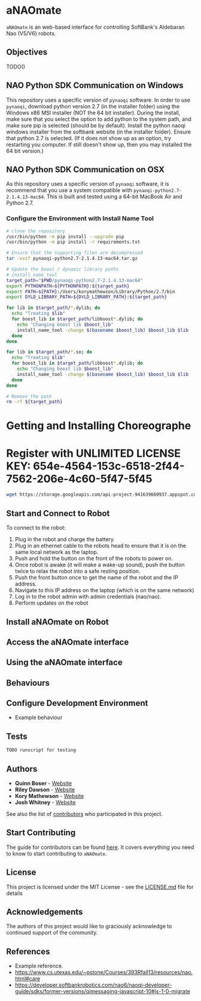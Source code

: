 # aNAOmate

`aNAOmate` is an web-based interface for controlling SoftBank's Aldebaran Nao (V5/V6) robots.

## Objectives

TODO()

## NAO Python SDK Communication on Windows

This repository uses a specific version of `pynaoqi` software. In order to use `pynaoqi`, download python version 2.7 (in the installer folder) using the Windows x86 MSI installer (NOT the 64 bit installer).
During the install, make sure that you select the option to add python to the system path, and make sure pip is selected (should be by default).
Install the python naoqi windows installer from the softbank website (in the installer folder). Ensure that python 2.7 is selected. (If it does not show up as an option, try restarting you computer. If still doesn't show up, then you may installed the 64 bit version.)

## NAO Python SDK Communication on OSX

As this repository uses a specific version of `pynaoqi` software, it is recommend that you use a system compatible with `pynaoqi-python2.7-2.1.4.13-mac64`. This is built and tested using a 64-bit MacBook Air and Python 2.7.

### Configure the Environment with Install Name Tool

```sh
# clone the repository
/usr/bin/python -m pip install --upgrade pip
/usr/bin/python -m pip install -r requirements.txt

# Ensure that the supporting files are decompressed
tar -xvzf pynaoqi-python2.7-2.1.4.13-mac64.tar.gz

# Update the boost / dynamic library paths
# install_name_tool
target_path="$PWD/pynaoqi-python2.7-2.1.4.13-mac64"
export PYTHONPATH=${PYTHONPATH}:${target_path}
export PATH=${PATH}:/Users/korymathewson/Library/Python/2.7/bin
export DYLD_LIBRARY_PATH=${DYLD_LIBRARY_PATH}:${target_path}

for lib in $target_path/*.dylib; do
  echo "Treating $lib"
  for boost_lib in $target_path/libboost*.dylib; do
    echo "Changing boost lib $boost_lib"
    install_name_tool -change $(basename $boost_lib) $boost_lib $lib
  done
done

for lib in $target_path/*.so; do
  echo "Treating $lib"
  for boost_lib in $target_path/libboost*.dylib; do
    echo "Changing boost lib $boost_lib"
    install_name_tool -change $(basename $boost_lib) $boost_lib $lib
  done
done

# Remove the path
rm -rf ${target_path}
```

# Getting and Installing Choreographe
# Register with UNLIMITED LICENSE KEY: 654e-4564-153c-6518-2f44-7562-206e-4c60-5f47-5f45
```sh
wget https://storage.googleapis.com/api-project-941639660937.appspot.com/choregraphe-suite-2.1.4.13-mac64-setup.dmg
```

## Start and Connect to Robot

To connect to the robot:

1. Plug in the robot and charge the battery.
2. Plug in an ethernet cable to the robots head to ensure that it is on the same local network as the laptop.
3. Push and hold the button on the front of the robots to power on.
4. Once robot is awake (it will make a wake-up sound), push the button twice to relax the robot into a safe resting position.
5. Push the front button once to get the name of the robot and the IP address.
6. Navigate to this IP address on the laptop (which is on the same network)
7. Log in to the robot admin with admin credentials (nao/nao).
8. Perform updates on the robot

## Install aNAOmate on Robot

## Access the aNAOmate interface

## Using the aNAOmate interface

## Behaviours

## Configure Development Environment

* Example behaviour

## Tests

```sh
TODO runscript for testing
```

## Authors

* **Quinn Boser** - [Website](#)
* **Riley Dawson** - [Website](#)
* **Kory Mathewson** - [Website](https://korymathewson.com)
* **Josh Whitney** - [Website](#)

See also the list of [contributors](https://github.com/QuinnyB/aNAOmate/contributors) who participated in this project.

## Start Contributing
The guide for contributors can be found [here](https://github.com/QuinnyB/aNAOmate/blob/master/CONTRIBUTING.md). It covers everything you need to know to start contributing to `aNAOmate`.

## License

This project is licensed under the MIT License - see the [LICENSE.md](LICENSE) file for details

## Acknowledgements

The authors of this project would like to graciously acknowledge to continued support of the community.

## References

* Example reference.
* https://www.cs.utexas.edu/~pstone/Courses/393Rfall13/resources/nao.html#care
* https://developer.softbankrobotics.com/nao6/naoqi-developer-guide/sdks/former-versions/qimessaging-javascript-10#js-1-0-migrate

